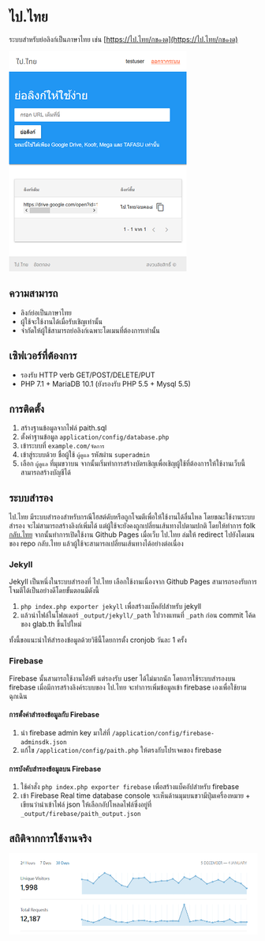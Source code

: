 # ไป.ไทย
ระบบสำหรับย่อลิงก์เป็นภาษาไทย เช่น [https://ไป.ไทย/กข๑งด](https://ไป.ไทย/กข๑งด)

![](/assets/images/preview.png)

## ความสามารถ
- ลิงก์ย่อเป็นภาษาไทย
- ผู้ใช้จะใช้งานได้เมื่อรับเชิญเท่านั้น
- จำกัดให้ผู้ใช้สามารถย่อลิงก์เฉพาะโดเมนที่ต้องการเท่านั้น

## เซิฟเวอร์ที่ต้องการ
- รองรับ HTTP verb GET/POST/DELETE/PUT
- PHP 7.1 + MariaDB 10.1 (ยังรองรับ PHP 5.5 + Mysql 5.5)

## การติดตั้ง
1. สร้างฐานข้อมูลจากไฟล์ paith.sql
2. ตั้งค่าฐานข้อมูล `application/config/database.php`
3. เข้าระบบที่ `example.com/จัดการ`
4. เข้าสู่ระบบด้วย ชื่อผู้ใช้ `ผู้ดูแล` รหัสผ่าน `superadmin`
5. เลือก `ผู้ดูแล` ที่มุมขวาบน จากนั้นเริ่มทำการสร้างบัตรเชิญเพื่อเชิญผู้ใช้ที่ต้องการให้ใช้งานเว็บนี้สามารถสร้างบัญชีได้ 

## ระบบสำรอง
ไป.ไทย มีระบบสำรองสำหรับกรณีโฮสต์ดับหรือถูกโจมตีเพื่อให้ใช้งานได้ลื่นไหล โดยขณะใช้งานระบบสำรอง จะไม่สามารถสร้างลิงก์เพิ่มได้ แต่ผู้ใช้จะยังคงถูกเปลี่ยนเส้นทางไปตามปกติ โดยให้ทำการ folk [กลับ.ไทย](https://github.com/pureexe/glab.th) จากนั้นทำการเปิดใช้งาน Github Pages เมื่อเว็บ ไป.ไทย ล่มให้ redirect ไปยังโดเมนของ repo กลับ.ไทย แล้วผู้ใช้จะสามารถเปลี่ยนเส้นทางได้อย่างต่อเนื่อง

### Jekyll
Jekyll เป็นหนึ่งในระบบสำรองที่ ไป.ไทย เลือกใช้งานเนื่องจาก Github Pages สามารถรองรับการโจมตีได้เป็นอย่างดีโดยขั้นตอนมีดังนี้

1. `php index.php exporter jekyll` เพื่อสร้างแบ็คอัปสำหรับ jekyll
2. แล้วนำไฟล์ในโฟลเดอร์ `_output/jekyll/_path` ไปวางแทนที่ `_path` ก่อน commit โค้ดของ glab.th ขึ้นไปใหม่

ทั้งนี้ขอแนะนำให้สำรองข้อมูลด้วยวิธีนี้โดยการตั้ง cronjob วันละ 1 ครั้ง


### Firebase
Firebase นั้นสามารถใช้งานได้ฟรี แต่รองรับ user ได้ไม่มากนัก โดยการใช้ระบบสำรองบน firebase เมื่อมีการสร้างลิงค์ระบบของ ไป.ไทย จะทำการเพิ่มข้อมูลเข้า firebase เองเพื่อใช้ยามฉุกเฉิน

#### การตั้งค่าสำรองข้อมูลกับ Firebase

1. นำ firebase admin key มาใส่ที่ `/application/config/firebase-adminsdk.json`
2. แก้ไข `/application/config/paith.php` ให้ตรงกับโปรเจคของ firebase

#### การบังคับสำรองข้อมูลบน Firebase

1. ใช้คำสั่ง `php index.php exporter firebase` เพื่อสร้างแบ็คอัปสำหรับ firebase
2. เข้า Firebase Real time database console จะเห็นด้านมุมบนขวามีปุ่มเครื่องหมาย + เขียนว่านำเข้าไฟล์ json ให้เลือกอัปโหลดไฟล์ซึ่งอยู่ที่ `_output/firebase/paith_output.json`

## สถิติจากการใช้งานจริง

![](/assets/images/stat.png)
